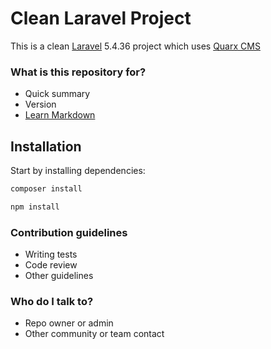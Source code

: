 # Clean Laravel Project #

This is a clean [Laravel](https://laravel.com/) 5.4.36 project which uses [Quarx CMS](https://docs.quarxcms.com/)

### What is this repository for? ###

* Quick summary
* Version
* [Learn Markdown](https://bitbucket.org/tutorials/markdowndemo)


## Installation

Start by installing dependencies:

```sh
composer install
```


```sh
npm install
```




### Contribution guidelines ###

* Writing tests
* Code review
* Other guidelines

### Who do I talk to? ###

* Repo owner or admin
* Other community or team contact